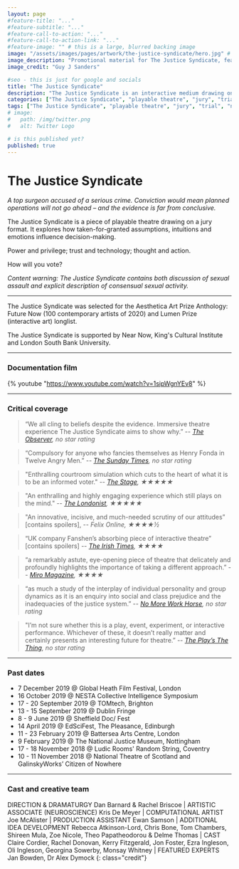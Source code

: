```yaml
---
layout: page
#feature-title: "..."
#feature-subtitle: "..."
#feature-call-to-action: "..."
#feature-call-to-action-link: "..."
#feature-image: "" # this is a large, blurred backing image
image: "/assets/images/pages/artwork/the-justice-syndicate/hero.jpg" # this is the image for an article
image_description: "Promotional material for The Justice Syndicate, featuring a partially open matchbox on a red background with twelve matches visible. Each matchstick has eyes on"
image_credit: "Guy J Sanders"

#seo - this is just for google and socials
title: "The Justice Syndicate"
description: "The Justice Syndicate is an interactive medium drawing on a jury format. It explores how taken-for-granted assumptions, intuitions and emotions influence decision-making."
categories: ["The Justice Syndicate", "playable theatre", "jury", "trial", "neuroscience", "social psychology", "interactive story", "immersive story", "digital art"]
tags: ["The Justice Syndicate", "playable theatre", "jury", "trial", "neuroscience", "social psychology", "interactive story", "immersive story", "digital art"]
# image:
#   path: /img/twitter.png
#   alt: Twitter Logo

# is this published yet?
published: true
---
```


# The Justice Syndicate

_A top surgeon accused of a serious crime. Conviction would mean planned operations will not go ahead – and the evidence is far from conclusive._

The Justice Syndicate is a piece of playable theatre drawing on a jury format. It explores how taken-for-granted assumptions, intuitions and emotions influence decision-making.

Power and privilege; trust and technology; thought and action.

How will you vote?

_Content warning: The Justice Syndicate contains both discussion of sexual assault and explicit description of consensual sexual activity._

---

The Justice Syndicate was selected for the Aesthetica Art Prize Anthology: Future Now (100 contemporary artists of 2020) and Lumen Prize (interactive art) longlist.

The Justice Syndicate is supported by Near Now, King's Cultural Institute and London South Bank University.

---

### Documentation film
{% youtube "https://www.youtube.com/watch?v=1sipWgnYEv8" %}

---

### Critical coverage

> “We all cling to beliefs despite the evidence. Immersive theatre experience The Justice Syndicate aims to show why.”
> -- <cite>[The Observer](https://amp.theguardian.com/science/2019/jan/12/psychology-of-group-reasoning-versus-individual), no star rating</cite>

> “Compulsory for anyone who fancies themselves as Henry Fonda in Twelve Angry Men.”
> -- <cite>[The Sunday Times](https://www.thetimes.co.uk/article/slice-of-paradise-2cn8dhwc9), no star rating</cite>

> "Enthralling courtroom simulation which cuts to the heart of what it is to be an informed voter."
> -- <cite>[The Stage](https://www.thestage.co.uk/reviews/the-justice-syndicate-review-at-sheriff-court-dundee--enthralling-courtroom-simulation), ★★★★★</cite>

> "An enthralling and highly engaging experience which still plays on the mind."
> -- <cite>[The Londonist](https://londonist.com/london/on-stage/the-justice-syndicate-battersea-arts-centre), ★★★★★</cite>

> "An innovative, incisive, and much-needed scrutiny of our attitudes” \[contains spoilers],
> -- <cite>Felix Online, ★★★★½</cite>

> “UK company Fanshen’s absorbing piece of interactive theatre” \[contains spoilers]
> -- <cite>[The Irish Times](https://www.irishtimes.com/culture/stage/the-justice-syndicate-review-jury-duty-becomes-a-game-1.4019580), ★★★★</cite>

> “a remarkably astute, eye-opening piece of theatre that delicately and profoundly highlights the importance of taking a different approach.”
> -- <cite>[Miro Magazine](http://www.miromagazine.com/theatre/review-justice-syndicate-fanshen/), ★★★★</cite>

> “as much a study of the interplay of individual personality and group dynamics as it is an enquiry into social and class prejudice and the inadequacies of the justice system.”
> -- <cite>[No More Work Horse](https://nomoreworkhorse.com/2019/09/14/the-justice-syndicate-dublin-fringe-festival-review/), no star rating</cite>

> "I’m not sure whether this is a play, event, experiment, or interactive performance. Whichever of these, it doesn’t really matter and certainly presents an interesting future for theatre.”
> -- <cite>[The Play’s The Thing](https://theplaysthethinguk.com/2019/02/18/the-justice-syndicate-battersea-arts-centre/), no star rating</cite>

---

### Past dates

- 7 December 2019 @ Global Heath Film Festival, London
- 16 October 2019 @ NESTA Collective Intelligence Symposium
- 17 - 20 September 2019 @ TOMtech, Brighton
- 13 - 15 September 2019 @ Dublin Fringe
- 8 - 9 June 2019 @ Sheffield Doc/ Fest
- 14 April 2019 @ EdSciFest, The Pleasance, Edinburgh
- 11 - 23 February 2019 @ Battersea Arts Centre, London
- 9 February 2019 @ The National Justice Museum, Nottingham
- 17 - 18 November 2018 @ Ludic Rooms' Random String, Coventry
- 10 - 11 November 2018 @ National Theatre of Scotland and GalinskyWorks’ Citizen of Nowhere

---

### Cast and creative team

DIRECTION & DRAMATURGY Dan Barnard & Rachel Briscoe \| ARTISTIC ASSOCIATE (NEUROSCIENCE) Kris De Meyer \| COMPUTATIONAL ARTIST Joe McAlister \| PRODUCTION ASSISTANT Ewan Samson \| ADDITIONAL IDEA DEVELOPMENT Rebecca Atkinson-Lord, Chris Bone, Tom Chambers, Shireen Mula, Zoe Nicole, Theo Papatheodorou & Delme Thomas \| CAST Claire Cordier, Rachel Donovan, Kerry Fitzgerald, Jon Foster, Ezra Ingleson, Oli Ingleson, Georgina Sowerby, Monsay Whitney \| FEATURED EXPERTS Jan Bowden, Dr Alex Dymock
{: class="credit"}